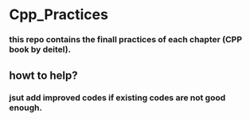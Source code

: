 # Cpp_Practices
### this repo contains the finall practices of each chapter (CPP book by deitel).

## howt to help?
###  jsut add improved codes if existing codes are not good enough.
